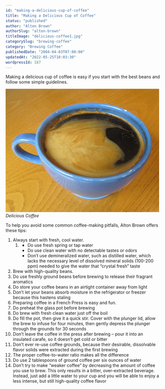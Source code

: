 ```yaml
---
id: "making-a-delicious-cup-of-coffee"
title: "Making a Delicious Cup of Coffee"
status: "published"
author: "Alton Brown"
authorSlug: "alton-brown"
titleImage: "delicious-coffee1.jpg"
categorySlug: "brewing-coffee"
category: "Brewing Coffee"
publishedDate: "2004-04-03T07:00:00"
updatedAt: "2022-05-25T10:03:30"
wordpressId: 187
---
```


Making a delicious cup of coffee is easy if you start with the best beans and follow some simple guidelines.

![Delicious Coffee](delicious-coffee1.jpg)  
*Delicious Coffee*

To help you avoid some common coffee-making pitfalls, Alton Brown offers these tips:

1.  Always start with fresh, cool water.
    1.  -   Do use fresh spring or tap water
        -   Do use clean water with no detectable tastes or odors
        -   Don’t use demineralized water, such as distilled water, which lacks the necessary level of dissolved mineral solids (100-200 ppm) needed to give the water that “crystal fresh” taste
2.  Brew with high-quality beans.
3.  Do use freshly ground beans before brewing to release their fragrant aromatics
4.  Do store your coffee beans in an airtight container away from light
5.  Don’t let your beans absorb moisture in the refrigerator or freezer because this hastens staling
6.  Preparing coffee in a French Press is easy and fun.
7.  Do preheat the glass pot before brewing
8.  Do brew with fresh clean water just off the boil
9.  Do fill the pot, then give it a quick stir. Cover with the plunger lid, allow the brew to infuse for four minutes, then gently depress the plunger through the grounds for 30 seconds
10.  Don’t leave the coffee in the press after brewing – pour it into an insulated carafe, so it doesn’t get cold or bitter
11.  Don’t ever re-use coffee grounds, because their desirable, dissolvable flavor solids were extracted during the first brewing
12.  The proper coffee-to-water ratio makes all the difference
13.  Do use 2 tablespoons of ground coffee per six ounces of water
14.  Don’t try to make “weaker coffee” by decreasing the amount of coffee you use to brew. This only results in a bitter, over-extracted beverage. Instead, just add a little water to your cup and you will be able to enjoy a less intense, but still high-quality coffee flavor
